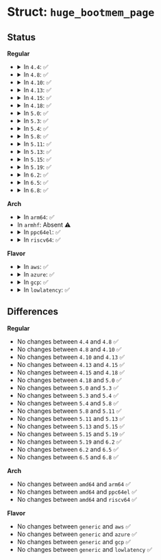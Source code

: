 # Struct: <code>huge_bootmem_page</code>

## Status
<b>Regular</b>
<ul>
<li>
<details>
<summary>In <code>4.4</code>: ✅</summary>

```c
struct huge_bootmem_page {
    struct list_head list;
    struct hstate *hstate;
};
```
</details>
</li>
<li>
<details>
<summary>In <code>4.8</code>: ✅</summary>

```c
struct huge_bootmem_page {
    struct list_head list;
    struct hstate *hstate;
};
```
</details>
</li>
<li>
<details>
<summary>In <code>4.10</code>: ✅</summary>

```c
struct huge_bootmem_page {
    struct list_head list;
    struct hstate *hstate;
};
```
</details>
</li>
<li>
<details>
<summary>In <code>4.13</code>: ✅</summary>

```c
struct huge_bootmem_page {
    struct list_head list;
    struct hstate *hstate;
};
```
</details>
</li>
<li>
<details>
<summary>In <code>4.15</code>: ✅</summary>

```c
struct huge_bootmem_page {
    struct list_head list;
    struct hstate *hstate;
};
```
</details>
</li>
<li>
<details>
<summary>In <code>4.18</code>: ✅</summary>

```c
struct huge_bootmem_page {
    struct list_head list;
    struct hstate *hstate;
};
```
</details>
</li>
<li>
<details>
<summary>In <code>5.0</code>: ✅</summary>

```c
struct huge_bootmem_page {
    struct list_head list;
    struct hstate *hstate;
};
```
</details>
</li>
<li>
<details>
<summary>In <code>5.3</code>: ✅</summary>

```c
struct huge_bootmem_page {
    struct list_head list;
    struct hstate *hstate;
};
```
</details>
</li>
<li>
<details>
<summary>In <code>5.4</code>: ✅</summary>

```c
struct huge_bootmem_page {
    struct list_head list;
    struct hstate *hstate;
};
```
</details>
</li>
<li>
<details>
<summary>In <code>5.8</code>: ✅</summary>

```c
struct huge_bootmem_page {
    struct list_head list;
    struct hstate *hstate;
};
```
</details>
</li>
<li>
<details>
<summary>In <code>5.11</code>: ✅</summary>

```c
struct huge_bootmem_page {
    struct list_head list;
    struct hstate *hstate;
};
```
</details>
</li>
<li>
<details>
<summary>In <code>5.13</code>: ✅</summary>

```c
struct huge_bootmem_page {
    struct list_head list;
    struct hstate *hstate;
};
```
</details>
</li>
<li>
<details>
<summary>In <code>5.15</code>: ✅</summary>

```c
struct huge_bootmem_page {
    struct list_head list;
    struct hstate *hstate;
};
```
</details>
</li>
<li>
<details>
<summary>In <code>5.19</code>: ✅</summary>

```c
struct huge_bootmem_page {
    struct list_head list;
    struct hstate *hstate;
};
```
</details>
</li>
<li>
<details>
<summary>In <code>6.2</code>: ✅</summary>

```c
struct huge_bootmem_page {
    struct list_head list;
    struct hstate *hstate;
};
```
</details>
</li>
<li>
<details>
<summary>In <code>6.5</code>: ✅</summary>

```c
struct huge_bootmem_page {
    struct list_head list;
    struct hstate *hstate;
};
```
</details>
</li>
<li>
<details>
<summary>In <code>6.8</code>: ✅</summary>

```c
struct huge_bootmem_page {
    struct list_head list;
    struct hstate *hstate;
};
```
</details>
</li>
</ul>
<b>Arch</b>
<ul>
<li>
<details>
<summary>In <code>arm64</code>: ✅</summary>

```c
struct huge_bootmem_page {
    struct list_head list;
    struct hstate *hstate;
};
```
</details>
</li>
<li>
In <code>armhf</code>: Absent ⚠️
</li>
<li>
<details>
<summary>In <code>ppc64el</code>: ✅</summary>

```c
struct huge_bootmem_page {
    struct list_head list;
    struct hstate *hstate;
};
```
</details>
</li>
<li>
<details>
<summary>In <code>riscv64</code>: ✅</summary>

```c
struct huge_bootmem_page {
    struct list_head list;
    struct hstate *hstate;
};
```
</details>
</li>
</ul>
<b>Flavor</b>
<ul>
<li>
<details>
<summary>In <code>aws</code>: ✅</summary>

```c
struct huge_bootmem_page {
    struct list_head list;
    struct hstate *hstate;
};
```
</details>
</li>
<li>
<details>
<summary>In <code>azure</code>: ✅</summary>

```c
struct huge_bootmem_page {
    struct list_head list;
    struct hstate *hstate;
};
```
</details>
</li>
<li>
<details>
<summary>In <code>gcp</code>: ✅</summary>

```c
struct huge_bootmem_page {
    struct list_head list;
    struct hstate *hstate;
};
```
</details>
</li>
<li>
<details>
<summary>In <code>lowlatency</code>: ✅</summary>

```c
struct huge_bootmem_page {
    struct list_head list;
    struct hstate *hstate;
};
```
</details>
</li>
</ul>

## Differences
<b>Regular</b>
<ul>
<li>
No changes between <code>4.4</code> and <code>4.8</code> ✅
</li>
<li>
No changes between <code>4.8</code> and <code>4.10</code> ✅
</li>
<li>
No changes between <code>4.10</code> and <code>4.13</code> ✅
</li>
<li>
No changes between <code>4.13</code> and <code>4.15</code> ✅
</li>
<li>
No changes between <code>4.15</code> and <code>4.18</code> ✅
</li>
<li>
No changes between <code>4.18</code> and <code>5.0</code> ✅
</li>
<li>
No changes between <code>5.0</code> and <code>5.3</code> ✅
</li>
<li>
No changes between <code>5.3</code> and <code>5.4</code> ✅
</li>
<li>
No changes between <code>5.4</code> and <code>5.8</code> ✅
</li>
<li>
No changes between <code>5.8</code> and <code>5.11</code> ✅
</li>
<li>
No changes between <code>5.11</code> and <code>5.13</code> ✅
</li>
<li>
No changes between <code>5.13</code> and <code>5.15</code> ✅
</li>
<li>
No changes between <code>5.15</code> and <code>5.19</code> ✅
</li>
<li>
No changes between <code>5.19</code> and <code>6.2</code> ✅
</li>
<li>
No changes between <code>6.2</code> and <code>6.5</code> ✅
</li>
<li>
No changes between <code>6.5</code> and <code>6.8</code> ✅
</li>
</ul>
<b>Arch</b>
<ul>
<li>
No changes between <code>amd64</code> and <code>arm64</code> ✅
</li>
<li>
No changes between <code>amd64</code> and <code>ppc64el</code> ✅
</li>
<li>
No changes between <code>amd64</code> and <code>riscv64</code> ✅
</li>
</ul>
<b>Flavor</b>
<ul>
<li>
No changes between <code>generic</code> and <code>aws</code> ✅
</li>
<li>
No changes between <code>generic</code> and <code>azure</code> ✅
</li>
<li>
No changes between <code>generic</code> and <code>gcp</code> ✅
</li>
<li>
No changes between <code>generic</code> and <code>lowlatency</code> ✅
</li>
</ul>
